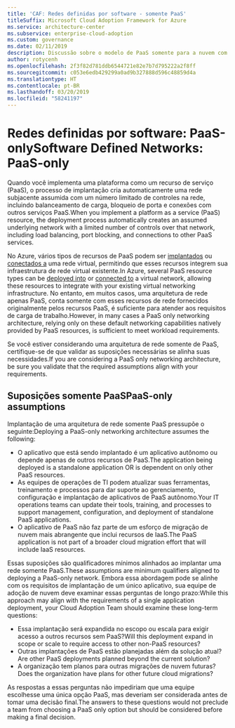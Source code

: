 ```yaml
---
title: 'CAF: Redes definidas por software - somente PaaS'
titleSuffix: Microsoft Cloud Adoption Framework for Azure
ms.service: architecture-center
ms.subservice: enterprise-cloud-adoption
ms.custom: governance
ms.date: 02/11/2019
description: Discussão sobre o modelo de PaaS somente para a nuvem com base em funcionalidade de rede
author: rotycenh
ms.openlocfilehash: 2f3f82d781ddb6544721e82e7b7d795222a2f8ff
ms.sourcegitcommit: c053e6edb429299a0ad9b327888d596c48859d4a
ms.translationtype: HT
ms.contentlocale: pt-BR
ms.lasthandoff: 03/20/2019
ms.locfileid: "58241197"
---
```

# <a name="software-defined-networks-paas-only"></a><span data-ttu-id="ca55d-103">Redes definidas por software: PaaS-only</span><span class="sxs-lookup"><span data-stu-id="ca55d-103">Software Defined Networks: PaaS-only</span></span>

<span data-ttu-id="ca55d-104">Quando você implementa uma plataforma como um recurso de serviço (PaaS), o processo de implantação cria automaticamente uma rede subjacente assumida com um número limitado de controles na rede, incluindo balanceamento de carga, bloqueio de porta e conexões com outros serviços PaaS.</span><span class="sxs-lookup"><span data-stu-id="ca55d-104">When you implement a platform as a service (PaaS) resource, the deployment process automatically creates an assumed underlying network with a limited number of controls over that network, including load balancing, port blocking, and connections to other PaaS services.</span></span>

<span data-ttu-id="ca55d-105">No Azure, vários tipos de recursos de PaaS podem ser [implantados](/azure/virtual-network/virtual-network-for-azure-services) ou [conectados a](/azure/virtual-network/virtual-network-service-endpoints-overview) uma rede virtual, permitindo que esses recursos integrem sua infraestrutura de rede virtual existente.</span><span class="sxs-lookup"><span data-stu-id="ca55d-105">In Azure, several PaaS resource types can be [deployed into](/azure/virtual-network/virtual-network-for-azure-services) or [connected to](/azure/virtual-network/virtual-network-service-endpoints-overview) a virtual network, allowing these resources to integrate with your existing virtual networking infrastructure.</span></span> <span data-ttu-id="ca55d-106">No entanto, em muitos casos, uma arquitetura de rede apenas PaaS, conta somente com esses recursos de rede fornecidos originalmente pelos recursos PaaS, é suficiente para atender aos requisitos de carga de trabalho.</span><span class="sxs-lookup"><span data-stu-id="ca55d-106">However, in many cases a PaaS only networking architecture, relying only on these default networking capabilities natively provided by PaaS resources, is sufficient to meet workload requirements.</span></span>

<span data-ttu-id="ca55d-107">Se você estiver considerando uma arquitetura de rede somente de PaaS, certifique-se de que validar as suposições necessárias se alinha suas necessidades.</span><span class="sxs-lookup"><span data-stu-id="ca55d-107">If you are considering a PaaS only networking architecture, be sure you validate that the required assumptions align with your requirements.</span></span>

## <a name="paas-only-assumptions"></a><span data-ttu-id="ca55d-108">Suposições somente PaaS</span><span class="sxs-lookup"><span data-stu-id="ca55d-108">PaaS-only assumptions</span></span>

<span data-ttu-id="ca55d-109">Implantação de uma arquitetura de rede somente PaaS pressupõe o seguinte:</span><span class="sxs-lookup"><span data-stu-id="ca55d-109">Deploying a PaaS-only networking architecture assumes the following:</span></span>

- <span data-ttu-id="ca55d-110">O aplicativo que está sendo implantado é um aplicativo autônomo ou depende apenas de outros recursos de PaaS.</span><span class="sxs-lookup"><span data-stu-id="ca55d-110">The application being deployed is a standalone application OR is dependent on only other PaaS resources.</span></span>
- <span data-ttu-id="ca55d-111">As equipes de operações de TI podem atualizar suas ferramentas, treinamento e processos para dar suporte ao gerenciamento, configuração e implantação de aplicativos de PaaS autônomo.</span><span class="sxs-lookup"><span data-stu-id="ca55d-111">Your IT operations teams can update their tools, training, and processes to support management, configuration, and deployment of standalone PaaS applications.</span></span>
- <span data-ttu-id="ca55d-112">O aplicativo de PaaS não faz parte de um esforço de migração de nuvem mais abrangente que inclui recursos de IaaS.</span><span class="sxs-lookup"><span data-stu-id="ca55d-112">The PaaS application is not part of a broader cloud migration effort that will include IaaS resources.</span></span>

<span data-ttu-id="ca55d-113">Essas suposições são qualificadores mínimos alinhados ao implantar uma rede somente PaaS.</span><span class="sxs-lookup"><span data-stu-id="ca55d-113">These assumptions are minimum qualifiers aligned to deploying a PaaS-only network.</span></span> <span data-ttu-id="ca55d-114">Embora essa abordagem pode se alinhe com os requisitos de implantação de um único aplicativo, sua equipe de adoção de nuvem deve examinar essas perguntas de longo prazo:</span><span class="sxs-lookup"><span data-stu-id="ca55d-114">While this approach may align with the requirements of a single application deployment, your Cloud Adoption Team should examine these long-term questions:</span></span>

- <span data-ttu-id="ca55d-115">Essa implantação será expandida no escopo ou escala para exigir acesso a outros recursos sem PaaS?</span><span class="sxs-lookup"><span data-stu-id="ca55d-115">Will this deployment expand in scope or scale to require access to other non-PaaS resources?</span></span>
- <span data-ttu-id="ca55d-116">Outras implantações de PaaS estão planejadas além da solução atual?</span><span class="sxs-lookup"><span data-stu-id="ca55d-116">Are other PaaS deployments planned beyond the current solution?</span></span>
- <span data-ttu-id="ca55d-117">A organização tem planos para outras migrações de nuvem futuras?</span><span class="sxs-lookup"><span data-stu-id="ca55d-117">Does the organization have plans for other future cloud migrations?</span></span>

<span data-ttu-id="ca55d-118">As respostas a essas perguntas não impediriam que uma equipe escolhesse uma única opção PaaS, mas deveriam ser considerada antes de tomar uma decisão final.</span><span class="sxs-lookup"><span data-stu-id="ca55d-118">The answers to these questions would not preclude a team from choosing a PaaS only option but should be considered before making a final decision.</span></span>
